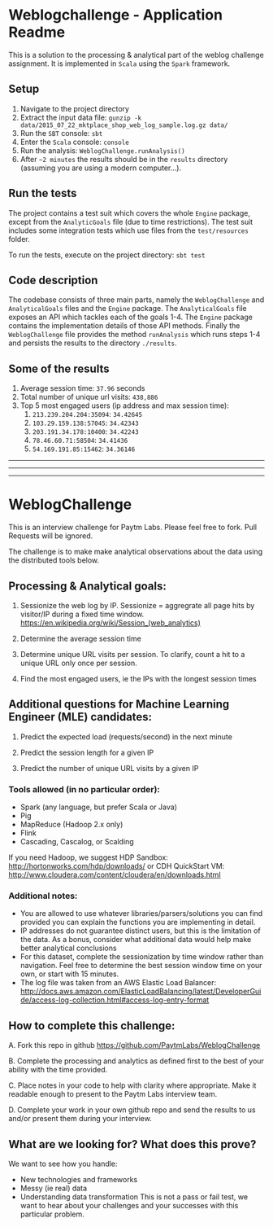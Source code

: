 # Weblogchallenge - Application Readme
This is a solution to the processing & analytical part of the weblog challenge assignment. It is implemented in `Scala` using the `Spark` framework.

## Setup
1. Navigate to the project directory
1. Extract the input data file: `gunzip -k data/2015_07_22_mktplace_shop_web_log_sample.log.gz data/`
1. Run the `SBT` console: `sbt`
1. Enter the `Scala` console: `console`
1. Run the analysis: `WeblogChallenge.runAnalysis()`
1. After `~2 minutes` the results should be in the `results` directory (assuming you are using a modern computer...).

## Run the tests
The project contains a test suit which covers the whole `Engine` package, except from the `AnalyticGoals` file (due to time restrictions). The test suit includes some integration tests which use files from the `test/resources` folder.

To run the tests, execute on the project directory: `sbt test`

## Code description

The codebase consists of three main parts, namely the `WeblogChallenge` and `AnalyticalGoals` files and the `Engine` package. The `AnalyticalGoals` file exposes an API which tackles each of the goals 1-4. The `Engine` package contains the implementation details of those API methods. Finally the `WeblogChallenge` file provides the method `runAnalysis` which runs steps 1-4 and persists the results to the directory `./results`. 

## Some of the results
1. Average session time: `37.96` seconds
1. Total number of unique url visits: `438,886`
1. Top 5 most engaged users (ip address and max session time):
    1. `213.239.204.204:35094`: `34.42645`
    1. `103.29.159.138:57045`:  `34.42343`
    1. `203.191.34.178:10400`:  `34.42243`
    1. `78.46.60.71:58504`:     `34.41436`
    1. `54.169.191.85:15462`:   `34.36146`

---
---
---

# WeblogChallenge
This is an interview challenge for Paytm Labs. Please feel free to fork. Pull Requests will be ignored.

The challenge is to make make analytical observations about the data using the distributed tools below.

## Processing & Analytical goals:

1. Sessionize the web log by IP. Sessionize = aggregrate all page hits by visitor/IP during a fixed time window.
    https://en.wikipedia.org/wiki/Session_(web_analytics)

2. Determine the average session time

3. Determine unique URL visits per session. To clarify, count a hit to a unique URL only once per session.

4. Find the most engaged users, ie the IPs with the longest session times

## Additional questions for Machine Learning Engineer (MLE) candidates:
1. Predict the expected load (requests/second) in the next minute

2. Predict the session length for a given IP

3. Predict the number of unique URL visits by a given IP

### Tools allowed (in no particular order):
- Spark (any language, but prefer Scala or Java)
- Pig
- MapReduce (Hadoop 2.x only)
- Flink
- Cascading, Cascalog, or Scalding

If you need Hadoop, we suggest 
HDP Sandbox:
http://hortonworks.com/hdp/downloads/
or 
CDH QuickStart VM:
http://www.cloudera.com/content/cloudera/en/downloads.html


### Additional notes:
- You are allowed to use whatever libraries/parsers/solutions you can find provided you can explain the functions you are implementing in detail.
- IP addresses do not guarantee distinct users, but this is the limitation of the data. As a bonus, consider what additional data would help make better analytical conclusions
- For this dataset, complete the sessionization by time window rather than navigation. Feel free to determine the best session window time on your own, or start with 15 minutes.
- The log file was taken from an AWS Elastic Load Balancer:
http://docs.aws.amazon.com/ElasticLoadBalancing/latest/DeveloperGuide/access-log-collection.html#access-log-entry-format



## How to complete this challenge:

A. Fork this repo in github
    https://github.com/PaytmLabs/WeblogChallenge

B. Complete the processing and analytics as defined first to the best of your ability with the time provided.

C. Place notes in your code to help with clarity where appropriate. Make it readable enough to present to the Paytm Labs interview team.

D. Complete your work in your own github repo and send the results to us and/or present them during your interview.

## What are we looking for? What does this prove?

We want to see how you handle:
- New technologies and frameworks
- Messy (ie real) data
- Understanding data transformation
This is not a pass or fail test, we want to hear about your challenges and your successes with this particular problem.
